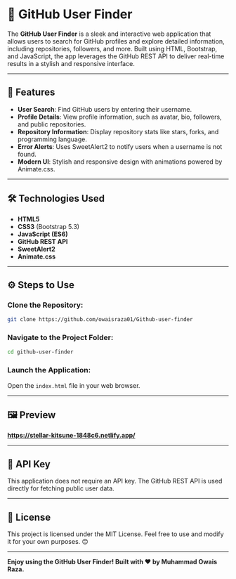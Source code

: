 # 🌟 GitHub User Finder  
The **GitHub User Finder** is a sleek and interactive web application that allows users to search for GitHub profiles and explore detailed information, including repositories, followers, and more. Built using HTML, Bootstrap, and JavaScript, the app leverages the GitHub REST API to deliver real-time results in a stylish and responsive interface.  

---

## 🚀 Features  
- **User Search**: Find GitHub users by entering their username.  
- **Profile Details**: View profile information, such as avatar, bio, followers, and public repositories.  
- **Repository Information**: Display repository stats like stars, forks, and programming language.  
- **Error Alerts**: Uses SweetAlert2 to notify users when a username is not found.  
- **Modern UI**: Stylish and responsive design with animations powered by Animate.css.  

---

## 🛠️ Technologies Used  
- **HTML5**  
- **CSS3** (Bootstrap 5.3)  
- **JavaScript (ES6)**  
- **GitHub REST API**  
- **SweetAlert2**  
- **Animate.css**  

---

## ⚙️ Steps to Use  

### Clone the Repository:  
```bash  
git clone https://github.com/owaisraza01/Github-user-finder 
```  

### Navigate to the Project Folder:  
```bash  
cd github-user-finder  
```  

### Launch the Application:  
Open the `index.html` file in your web browser.  

---

## 🖼️ Preview
**https://stellar-kitsune-1848c6.netlify.app/**

---

## 🔑 API Key  
This application does not require an API key. The GitHub REST API is used directly for fetching public user data.  

---

## 📜 License  
This project is licensed under the MIT License. Feel free to use and modify it for your own purposes. 😊  

---  

**Enjoy using the GitHub User Finder! Built with ❤️ by Muhammad Owais Raza.**  

